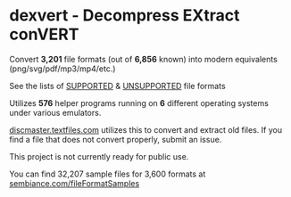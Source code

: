 # dexvert - **D**ecompress **EX**tract con**VERT**
Convert **3,201** file formats (out of **6,856** known) into modern equivalents (png/svg/pdf/mp3/mp4/etc.)

See the lists of [SUPPORTED](SUPPORTED.md) & [UNSUPPORTED](UNSUPPORTED.md) file formats

Utilizes **576** helper programs running on **6** different operating systems under various emulators.

[discmaster.textfiles.com](http://discmaster.textfiles.com/) utilizes this to convert and extract old files. If you find a file that does not convert properly, submit an issue.

This project is not currently ready for public use.

You can find 32,207 sample files for 3,600 formats at [sembiance.com/fileFormatSamples](https://sembiance.com/fileFormatSamples/)
